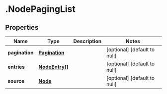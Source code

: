 # .NodePagingList

## Properties
Name | Type | Description | Notes
------------ | ------------- | ------------- | -------------
**pagination** | [**Pagination**](Pagination.md) |  | [optional] [default to null]
**entries** | [**NodeEntry[]**](NodeEntry.md) |  | [optional] [default to null]
**source** | [**Node**](Node.md) |  | [optional] [default to null]


